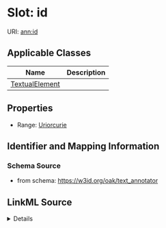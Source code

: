 # Slot: id

URI: [ann:id](https://w3id.org/linkml/text_annotator/id)



<!-- no inheritance hierarchy -->




## Applicable Classes

| Name | Description |
| --- | --- |
[TextualElement](TextualElement.md) | 






## Properties

* Range: [Uriorcurie](Uriorcurie.md)







## Identifier and Mapping Information







### Schema Source


* from schema: https://w3id.org/oak/text_annotator




## LinkML Source

<details>
```yaml
name: id
from_schema: https://w3id.org/oak/text_annotator
rank: 1000
identifier: true
alias: id
owner: TextualElement
domain_of:
- TextualElement
range: uriorcurie

```
</details>